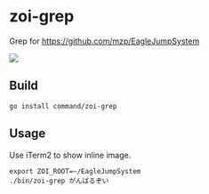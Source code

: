 # zoi-grep

Grep for https://github.com/mzp/EagleJumpSystem

![](https://raw.githubusercontent.com/mzp/zoi-grep/master/thumbnail.png)

## Build

```
go install command/zoi-grep
```

## Usage

Use iTerm2 to show inline image.

```
export ZOI_ROOT=~/EagleJumpSystem
./bin/zoi-grep がんばるぞい
```
